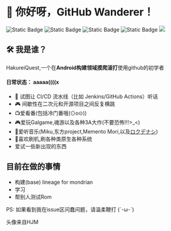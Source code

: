 # 🌸 你好呀，GitHub Wanderer！  
![Static Badge](https://img.shields.io/badge/Join%20in-2021.01.01-green)
![Static Badge](https://img.shields.io/badge/Miku-love-39c5bb)
![Static Badge](https://img.shields.io/badge/%E4%B8%9C%E6%96%B9project-like-39C5BB)
![Static Badge](https://img.shields.io/badge/phigros-like-blue)
![](https://user-images.githubusercontent.com/12072571/174887442-1b32c4a1-1e0a-4e5c-9c4d-6d8d4b3a3f9c.png)

## 🛠️ 我是谁？  
HakureiQuest,一个在**Android构建领域摸爬滚打**使用github的初学者
#### 日常状态：  aaaaa((((x
- 🧩 试图让 CI/CD 流水线（比如 Jenkins/GitHub Actions）听话  
- 🎮 间歇性在二次元和开源项目之间反复横跳
- 📺爱看番(包括冷门番哦(⊙o⊙))
- 🎮爱玩Galgame,魂游以及各种3A大作(不要恐怖!!!>_<)
- 🎵爱听音乐(Miku,东方project,Memento Mori,以及[ロクデナシ](https://www.youtube.com/@Rokudenashi_ninzin))
- 📱喜欢刷机,刷各种类原生各种系统
- 爱试一些新出现的东西

## 目前在做的事情
- 构建(base) lineage for mondrian
- 学习
- 帮别人测试Rom

PS: 如果看到我在issue区问蠢问题，请温柔鞭打 (´･ω･`)

头像来自HJM
